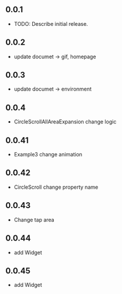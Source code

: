 ## 0.0.1

* TODO: Describe initial release.

## 0.0.2

* update documet -> gif, homepage

## 0.0.3

* update documet -> environment

## 0.0.4

* CircleScrollAllAreaExpansion change logic

## 0.0.41

* Example3 change animation

## 0.0.42

* CircleScroll change property name

## 0.0.43

* Change tap area

## 0.0.44

* add Widget

## 0.0.45

* add Widget